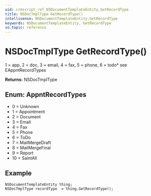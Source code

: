 ```yaml
---
uid: crmscript_ref_NSDocumentTemplateEntity_GetRecordType
title: NSDocTmplType GetRecordType()
intellisense: NSDocumentTemplateEntity.GetRecordType
keywords: NSDocumentTemplateEntity, GetRecordType
so.topic: reference
---
```


# NSDocTmplType GetRecordType()

1 = app, 2 = doc, 3 = email, 4 = fax, 5 = phone, 6 = todo* see EAppntRecordTypes

**Returns:** NSDocTmplType

## Enum: AppntRecordTypes

* 0 = Unknown
* 1 = Appointment
* 2 = Document
* 3 = Email
* 4 = Fax
* 5 = Phone
* 6 = ToDo
* 7 = MailMergeDraft
* 8 = MailMergeFinal
* 9 = Report
* 10 = SaintAll

## Example

```crmscript
NSDocumentTemplateEntity thing;
NSDocTmplType recordType  = thing.GetRecordType();
```
